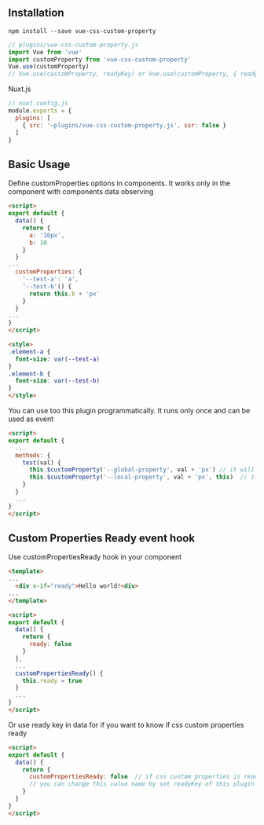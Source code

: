## Installation
```
npm install --save vue-css-custom-property
```

```js
// plugins/vue-css-custom-property.js
import Vue from 'vue'
import customProperty from 'vue-css-custom-property'
Vue.use(customProperty)
// Vue.use(customProperty, readyKey) or Vue.use(customProperty, { readyKey: 'readyKeyTest' }) for use custom property ready key. if empty, default is 'customPropertiesReady'
```
Nuxt.js
```js
// nuxt.config.js
module.exports = {
  plugins: [
    { src: '~plugins/vue-css-custom-property.js', ssr: false }
  ]
}
```

## Basic Usage
Define customProperties options in components. It works only in the component with components data observing
```html
<script>
export default {
  data() {
    return {
      a: '10px',
      b: 10
    }
  }
...
  customProperties: {
    '--test-a': 'a',
    '--test-b'() {
      return this.b + 'px'
    }
  }
...
}
</script>

<style>
.element-a {
  font-size: var(--test-a)
}
.element-b {
  font-size: var(--test-b)
}
</style>
```
You can use too this plugin programmatically. It runs only once and can be used as event
```html
<script>
export default {
  ...
  methods: {
    test(val) {
      this.$customProperty('--global-property', val + 'px') // it will work on top of html elements
      this.$customProperty('--local-property', val + 'px', this)  // it just on 'this' vue instance
    }
  }
  ...
}
</script>
```

## Custom Properties Ready event hook
Use customPropertiesReady hook in your component
```html
<template>
...
  <div v-if="ready">Hello world!<div>
...
</template>

<script>
export default {
  data() {
    return {
      ready: false
    }
  },
  ...
  customPropertiesReady() {
    this.ready = true
  }
  ...
}
</script>
```
Or use ready key in data for if you want to know if css custom properties ready
```html
<script>
export default {
  data() {
    return {
      customPropertiesReady: false  // if css custom properties is ready, turn this to true without use event hook
      // you can change this value name by set readyKey of this plugin options when vue.use
    }
  }
}
</script>
```